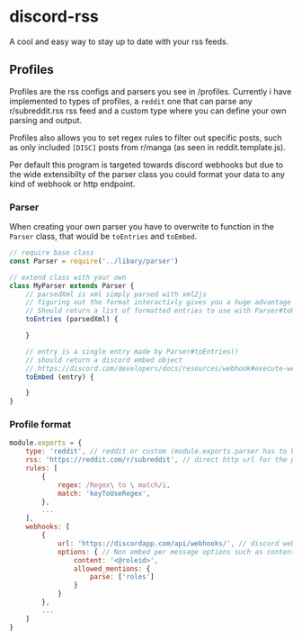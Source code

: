 # discord-rss

A cool and easy way to stay up to date with your rss feeds.

## Profiles

Profiles are the rss configs and parsers you see in /profiles. Currently i have implemented to types of profiles, a `reddit` one that can parse any r/subreddit.rss rss feed and a custom type where you can define your own parsing and output.

Profiles also allows you to set regex rules to filter out specific posts, such as only included `[DISC]` posts from r/manga (as seen in reddit.template.js).

Per default this program is targeted towards discord webhooks but due to the wide extensibilty of the parser class you could format your data to any kind of webhook or http endpoint.

### Parser

When creating your own parser you have to overwrite to function in the `Parser` class, that would be `toEntries` and `toEmbed`.

```js
// require base class
const Parser = require('../libary/parser')

// extend class with your own
class MyParser extends Parser {
    // parsedXml is xml simply parsed with xml2js
    // figuring out the format interactivly gives you a huge advantage making the parser
    // Should return a list of formatted entries to use with Parser#toRequest()
    toEntries (parsedXml) {

    }

    // entry is a single entry made by Parser#toEntries()
    // should return a discord embed object
    // https://discord.com/developers/docs/resources/webhook#execute-webhook
    toEmbed (entry) {

    }
}
```

### Profile format

```js
module.exports = {
    type: 'reddit', // reddit or custom (module.exports.parser has to be defined if type is custom)
    rss: 'https://reddit.com/r/subreddit', // direct http url for the plaintext/xml rss feed
    rules: [
        {
            regex: /Regex\ to \ match/i,
            match: 'keyToUseRegex',
        },
        ...
    ],
    webhooks: [
        {
            url: 'https://discordapp.com/api/webhooks/', // discord webhook url
            options: { // Non embed per message options such as content to mention a user or role
                content: '<@roleid>',
                allowed_mentions: {
                    parse: ['roles']
                }
            }
        },
        ...
    ]
}
```
